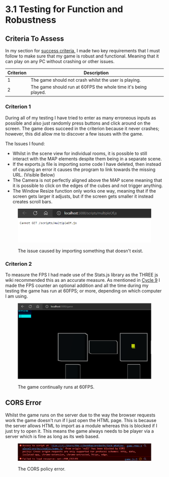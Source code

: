 # 3.1 Testing for Function and Robustness

## Criteria To Assess

In my section for [success criteria,](../1-analysis/1.5-success-criteria.md) I made two key requirements that I must follow to make sure that my game is robust and functional. Meaning that it can play on any PC without crashing or other issues.

| Criterion | Description                                                    |
| --------- | -------------------------------------------------------------- |
| 1         | The game should not crash whilst the user is playing.          |
| 2         | The game should run at 60FPS the whole time it's being played. |

### Criterion 1

During all of my testing I have tried to enter as many erroneous inputs as possible and also just randomly press buttons and click around on the screen. The game does succeed in the criterion because it never crashes; however, this did allow me to discover a few issues with the game.

The Issues I found:

* Whilst in the scene view for individual rooms, it is possible to still interact with the MAP elements despite them being in a separate scene.
* If the exports.js file is importing some code I have deleted, then instead of causing an error it causes the program to link towards the missing URL. (Visible Below)
* The Camera is not perfectly aligned above the MAP scene meaning that it is possible to click on the edges of the cubes and not trigger anything.
* The Window Resize function only works one way, meaning that if the screen gets larger it adjusts, but if the screen gets smaller it instead creates scroll bars.

<figure><img src="../.gitbook/assets/image (2) (4).png" alt=""><figcaption><p>The issue caused by importing something that doesn't exist.</p></figcaption></figure>

### Criterion 2

To measure the FPS I had made use of the Stats.js library as the THREE js wiki recommended this as an accurate measure. As mentioned in [Cycle 9](../design-and-development/cycle-9-final-patch.md#development) I made the FPS counter an optional addition and all the time during my testing the game has run at 60FPS; or more, depending on which computer I am using.

<figure><img src="../.gitbook/assets/image (13).png" alt=""><figcaption><p>The game continually runs at 60FPS.</p></figcaption></figure>

## CORS Error

Whilst the game runs on the server due to the way the browser requests work the game doesn't run if I just open the HTML page. This is because the server allows HTML to import as a module whereas this is blocked if I just try to open it. This means the game always needs to be player via a server which is fine as long as its web based.

<figure><img src="../.gitbook/assets/image (3) (1).png" alt=""><figcaption><p>The CORS policy error.</p></figcaption></figure>
